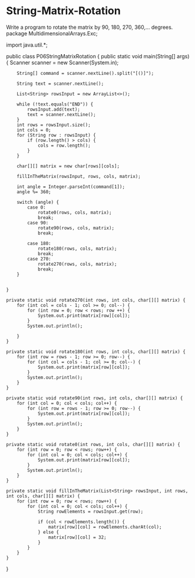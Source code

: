# String-Matrix-Rotation
Write a program to rotate the matrix by 90, 180, 270, 360,… degrees. 
package MultidimensionalArrays.Exc;

import java.util.*;

public class P06StringMatrixRotation {
    public static void main(String[] args) {
        Scanner scanner = new Scanner(System.in);

        String[] command = scanner.nextLine().split("[()]");

        String text = scanner.nextLine();

        List<String> rowsInput = new ArrayList<>();

        while (!text.equals("END")) {
            rowsInput.add(text);
            text = scanner.nextLine();
        }
        int rows = rowsInput.size();
        int cols = 0;
        for (String row : rowsInput) {
            if (row.length() > cols) {
                cols = row.length();
            }
        }

        char[][] matrix = new char[rows][cols];

        fillInTheMatrix(rowsInput, rows, cols, matrix);

        int angle = Integer.parseInt(command[1]);
        angle %= 360;

        switch (angle) {
            case 0:
                rotate0(rows, cols, matrix);
                break;
            case 90:
                rotate90(rows, cols, matrix);
                break;

            case 180:
                rotate180(rows, cols, matrix);
                break;
            case 270:
                rotate270(rows, cols, matrix);
                break;
        }


    }

    private static void rotate270(int rows, int cols, char[][] matrix) {
        for (int col = cols - 1; col >= 0; col--) {
            for (int row = 0; row < rows; row ++) {
                System.out.print(matrix[row][col]);
            }
            System.out.println();

        }
    }

    private static void rotate180(int rows, int cols, char[][] matrix) {
        for (int row = rows - 1; row >= 0; row--) {
            for (int col = cols - 1; col >= 0; col--) {
                System.out.print(matrix[row][col]);
            }
            System.out.println();
        }
    }

    private static void rotate90(int rows, int cols, char[][] matrix) {
        for (int col = 0; col < cols; col++) {
            for (int row = rows - 1; row >= 0; row--) {
                System.out.print(matrix[row][col]);
            }
            System.out.println();
        }
    }

    private static void rotate0(int rows, int cols, char[][] matrix) {
        for (int row = 0; row < rows; row++) {
            for (int col = 0; col < cols; col++) {
                System.out.print(matrix[row][col]);
            }
            System.out.println();
        }
    }

    private static void fillInTheMatrix(List<String> rowsInput, int rows, int cols, char[][] matrix) {
        for (int row = 0; row < rows; row++) {
            for (int col = 0; col < cols; col++) {
                String rowElements = rowsInput.get(row);

                if (col < rowElements.length()) {
                    matrix[row][col] = rowElements.charAt(col);
                } else {
                    matrix[row][col] = 32;
                }
            }
        }
    }
}

